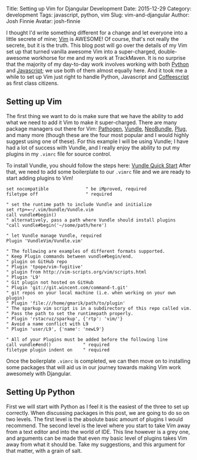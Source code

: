 Title: Setting up Vim for Djangular Development
Date: 2015-12-29
Category: development
Tags: javascript, python, vim
Slug: vim-and-djangular
Author: Josh Finnie
Avatar: josh-finnie

I thought I'd write something different for a change and let everyone into a little secrete of mine; [Vim](http://www.vim.org/) is AWESOME! Of course, that's not really the secrete, but it is the truth. This blog post will go over the details of my Vim set up that turned vanilla awesome Vim into a super-charged, double-awesome workhorse for me and my work at TrackMaven. It is no surprise that the majority of my day-to-day work involves working with both [Python](https://www.python.org/) and [Javascript](https://developer.mozilla.org/en-US/docs/Web/JavaScript); we use both of them almost equally here. And it took me a while to set up Vim just right to handle Python, Javascript and [Coffeescript](http://coffeescript.org/) as first class citizens.

## Setting up Vim

The first thing we want to do is make sure that we have the ability to add what we need to add it Vim to make it super-charged. There are many package managers out there for Vim: [Pathogen](https://github.com/tpope/vim-pathogen), [Vundle](https://github.com/VundleVim/Vundle.vim), [NeoBundle](https://github.com/Shougo/neobundle.vim), [Plug](https://github.com/junegunn/vim-plug), and many more (though these are the four most popular and I would highly suggest using one of these). For this example I will be using Vundle; I have had a lot of success with Vundle, and I really enjoy the ability to put my plugins in my `.vimrc` file for source control.

To install Vundle, you should follow the steps here: [Vundle Quick Start](https://github.com/VundleVim/Vundle.vim#quick-start) After that, we need to add some boilerplate to our `.vimrc` file and we are ready to start adding plugins to Vim!

```
set nocompatible              " be iMproved, required
filetype off                  " required

" set the runtime path to include Vundle and initialize
set rtp+=~/.vim/bundle/Vundle.vim
call vundle#begin()
" alternatively, pass a path where Vundle should install plugins
"call vundle#begin('~/some/path/here')

" let Vundle manage Vundle, required
Plugin 'VundleVim/Vundle.vim'

" The following are examples of different formats supported.
" Keep Plugin commands between vundle#begin/end.
" plugin on GitHub repo
" Plugin 'tpope/vim-fugitive'
" plugin from http://vim-scripts.org/vim/scripts.html
" Plugin 'L9'
" Git plugin not hosted on GitHub
" Plugin 'git://git.wincent.com/command-t.git'
" git repos on your local machine (i.e. when working on your own plugin)
" Plugin 'file:///home/gmarik/path/to/plugin'
" The sparkup vim script is in a subdirectory of this repo called vim.
" Pass the path to set the runtimepath properly.
" Plugin 'rstacruz/sparkup', {'rtp': 'vim/'}
" Avoid a name conflict with L9
" Plugin 'user/L9', {'name': 'newL9'}

" All of your Plugins must be added before the following line
call vundle#end()            " required
filetype plugin indent on    " required
```

Once the boilerplate `.vimrc` is completed, we can then move on to installing some packages that will aid us in our journey towards making Vim work awesomely with Djangular.

## Setting Up Python

First we will start with Python as I feel it is the easiest of the three to set up correctly. When discussing packages in this post, we are going to do so on two levels. The first level is the absolute basic amount of plugins I would recommend. The second level is the level where you start to take Vim away from a text editor and into the world of IDE. This line however is a grey one, and arguments can be made that even my basic level of plugins takes Vim away from what it should be. Take my suggestions, and this argument for that matter, with a grain of salt. 



